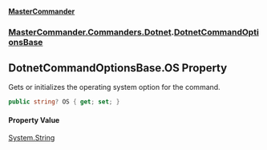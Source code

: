 #### [MasterCommander](MasterCommander.md 'MasterCommander')
### [MasterCommander.Commanders.Dotnet](MasterCommander.md#MasterCommander.Commanders.Dotnet 'MasterCommander.Commanders.Dotnet').[DotnetCommandOptionsBase](DotnetCommandOptionsBase.md 'MasterCommander.Commanders.Dotnet.DotnetCommandOptionsBase')

## DotnetCommandOptionsBase.OS Property

Gets or initializes the operating system option for the command.

```csharp
public string? OS { get; set; }
```

#### Property Value
[System.String](https://docs.microsoft.com/en-us/dotnet/api/System.String 'System.String')
